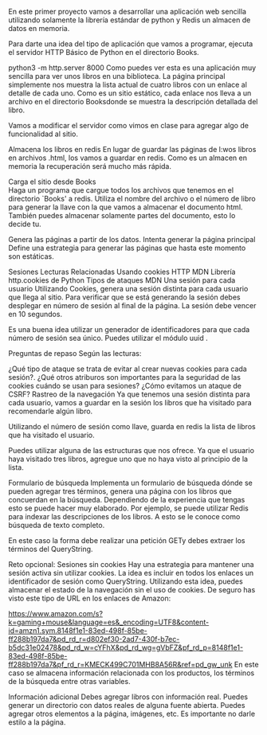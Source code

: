 En este primer proyecto vamos a desarrollar una aplicación web sencilla utilizando solamente la librería estándar de python y Redis un almacen de datos en memoria.

Para darte una idea del tipo de aplicación que vamos a programar, ejecuta el servidor HTTP Básico de Python en el directorio Books.

python3 -m http.server 8000
Como puedes ver esta es una aplicación muy sencilla para ver unos libros en una biblioteca. La página principal simplemente nos muestra la lista actual de cuatro libros con un enlace al detalle de cada uno. Como es un sitio estático, cada enlace nos lleva a un archivo en el directorio Booksdonde se muestra la descripción detallada del libro.

Vamos a modificar el servidor como vimos en clase para agregar algo de funcionalidad al sitio.

Almacena los libros en redis
En lugar de guardar las páginas de l:wos libros en archivos .html, los vamos a guardar en redis. Como es un almacen en memoria la recuperación será mucho más rápida.

Carga el sitio desde Books\
Haga un programa que cargue todos los archivos que tenemos en el directorio `Books' a redis. Utiliza el nombre del archivo o el número de libro para generar la llave con la que vamos a almacenar el documento html. También puedes almacenar solamente partes del documento, esto lo decide tu.

Genera las páginas a partir de los datos.
Intenta generar la página principal Define una estrategia para generar las páginas que hasta este momento son estáticas.

Sesiones
Lecturas Relacionadas
Usando cookies HTTP MDN
Librería http.cookies de Python
Tipos de ataques MDN
Una sesión para cada usuario
Utilizando Cookies, genera una sesión distinta para cada usuario que llega al sitio. Para verificar que se está generando la sesión debes desplegar en número de sesión al final de la página. La sesión debe vencer en 10 segundos.

Es una buena idea utilizar un generador de identificadores para que cada número de sesión sea único. Puedes utilizar el módulo uuid .

Preguntas de repaso
Según las lecturas:

¿Qué tipo de ataque se trata de evitar al crear nuevas cookies para cada sesión?.
¿Qué otros atriburos son importantes para la seguridad de las cookies cuándo se usan para sesiones?
¿Cómo evitamos un ataque de CSRF?
Rastreo de la navegación
Ya que tenemos una sesión distinta para cada usuario, vamos a guardar en la sesión los libros que ha visitado para recomendarle algún libro.

Utilizando el número de sesión como llave, guarda en redis la lista de libros que ha visitado el usuario.

Puedes utilizar alguna de las estructuras que nos ofrece. Ya que el usuario haya visitado tres libros, agregue uno que no haya visto al principio de la lista.

Formulario de búsqueda
Implementa un formulario de búsqueda dónde se pueden agregar tres términos, genera una página con los libros que concuerdan en la búsqueda. Dependiendo de la experiencia que tengas esto se puede hacer muy elaborado. Por ejemplo, se puede utilizar Redis para indexar las descripciones de los libros. A esto se le conoce como búsqueda de texto completo.

En este caso la forma debe realizar una petición GETy debes extraer los términos del QueryString.

Reto opcional: Sesiones sin cookies
Hay una estrategia para mantener una sesión activa sin utilizar cookies. La idea es incluir en todos los enlaces un identificador de sesión como QueryString. Utilizando esta idea, puedes almacenar el estado de la navegación sin el uso de cookies. De seguro has visto este tipo de URL en los enlaces de Amazon:

https://www.amazon.com/s?k=gaming+mouse&language=es&_encoding=UTF8&content-id=amzn1.sym.8148f1e1-83ed-498f-85be-ff288b197da7&pd_rd_r=d802ef30-2ad7-430f-b7ec-b5dc31e02478&pd_rd_w=cYFhX&pd_rd_wg=gVbFZ&pf_rd_p=8148f1e1-83ed-498f-85be-ff288b197da7&pf_rd_r=KMECK499C701MHB8A56R&ref=pd_gw_unk
En este caso se almacena información relacionada con los productos, los términos de la búsqueda entre otras variables.

Información adicional
Debes agregar libros con información real.
Puedes generar un directorio con datos reales de alguna fuente abierta.
Puedes agregar otros elementos a la página, imágenes, etc.
Es importante no darle estilo a la página.
